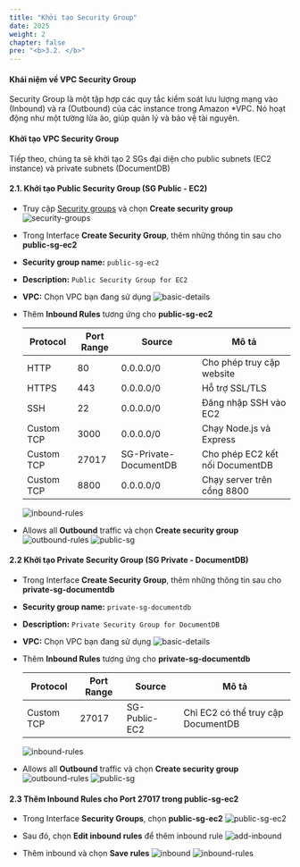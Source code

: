 ```yaml
---
title: "Khởi tạo Security Group"
date: 2025
weight: 2
chapter: false
pre: "<b>3.2. </b>"
---
```


#### Khái niệm về VPC Security Group

Security Group là một tập hợp các quy tắc kiểm soát lưu lượng mạng vào (Inbound) và ra (Outbound) của các instance trong
Amazon *VPC. Nó hoạt động như một tường lửa ảo, giúp quản lý và bảo vệ tài nguyên.

#### Khởi tạo VPC Security Group
Tiếp theo, chúng ta sẽ khởi tạo 2 SGs đại diện cho public subnets (EC2 instance) và private subnets (DocumentDB)

#### 2.1. Khởi tạo Public Security Group (SG Public - EC2)

- Truy cập [Security
  groups](https://ap-southeast-1.console.aws.amazon.com/vpcconsole/home?region=ap-southeast-1#SecurityGroups:) và chọn
  **Create security group**
  ![security-groups](/images/3-create-vpc-instance/3.2-create-vpc-sg/public-sg.png)
- Trong Interface **Create Security Group**, thêm những thông tin sau cho **public-sg-ec2**

- **Security group name:** `public-sg-ec2`
- **Description:** `Public Security Group for EC2`
- **VPC:** Chọn VPC bạn đang sử dụng
  ![basic-details](/images/3-create-vpc-instance/3.2-create-vpc-sg/3.2.2.png)

 - Thêm **Inbound Rules** tương ứng cho **public-sg-ec2**

    | Protocol   | Port Range | Source                | Mô tả                           |
    | ---------- | ---------- | --------------------- | ------------------------------- |
    | HTTP       | 80         | 0.0.0.0/0             | Cho phép truy cập website       |
    | HTTPS      | 443        | 0.0.0.0/0             | Hỗ trợ SSL/TLS                  |
    | SSH        | 22         | 0.0.0.0/0             | Đăng nhập SSH vào EC2           |
    | Custom TCP | 3000       | 0.0.0.0/0             | Chạy Node.js và Express         |
    | Custom TCP | 27017      | SG-Private-DocumentDB | Cho phép EC2 kết nối DocumentDB |
    | Custom TCP | 8800       | 0.0.0.0/0             | Chạy server trên cổng 8800      |



    ![inbound-rules](/images/3-create-vpc-instance/3.2-create-vpc-sg/3.2.3.png)

- Allows all **Outbound** traffic và chọn **Create security group**
  ![outbound-rules](/images/3-create-vpc-instance/3.2-create-vpc-sg/3.2.4.png)
  ![public-sg](/images/3-create-vpc-instance/3.2-create-vpc-sg/3.2.5.png)



#### 2.2 Khởi tạo Private Security Group (SG Private - DocumentDB)

- Trong Interface **Create Security Group**, thêm những thông tin sau cho **private-sg-documentdb**
- **Security group name:** `private-sg-documentdb`
- **Description:** `Private Security Group for DocumentDB`
- **VPC:** Chọn VPC bạn đang sử dụng
  ![basic-details](/images/3-create-vpc-instance/3.2-create-vpc-sg/3.2.6.png)

- Thêm **Inbound Rules** tương ứng cho **private-sg-documentdb**

  | Protocol   | Port Range | Source        | Mô tả                              |
  | ---------- | ---------- | ------------- | ---------------------------------- |
  | Custom TCP | 27017      | SG-Public-EC2 | Chỉ EC2 có thể truy cập DocumentDB |

  ![inbound-rules](/images/3-create-vpc-instance/3.2-create-vpc-sg/3.2.7.png)

- Allows all **Outbound** traffic và chọn **Create security group**
  ![outbound-rules](/images/3-create-vpc-instance/3.2-create-vpc-sg/3.2.4.png)
  ![public-sg](/images/3-create-vpc-instance/3.2-create-vpc-sg/3.2.9.png)



#### 2.3 Thêm **Inbound Rules** cho Port 27017 trong **public-sg-ec2**

- Trong Interface **Security Groups**, chọn **public-sg-ec2**
  ![public-sg-ec2](/images/3-create-vpc-instance/3.2-create-vpc-sg/3.2.10.png)

- Sau đó, chọn **Edit inbound rules** để thêm inbound rule
  ![add-inbound](/images/3-create-vpc-instance/3.2-create-vpc-sg/3.2.11.png)

- Thêm inbound và chọn **Save rules**
  ![inbound](/images/3-create-vpc-instance/3.2-create-vpc-sg/3.2.12.png)
  ![inbound-rules](/images/3-create-vpc-instance/3.2-create-vpc-sg/3.2.13.png)

